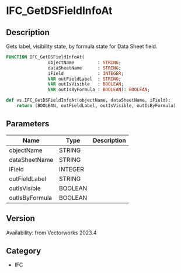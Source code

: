 # IFC_GetDSFieldInfoAt

## Description
Gets label, visibility state, by formula state for Data Sheet field.

```pascal
FUNCTION IFC_GetDSFieldInfoAt(
				objectName         : STRING;
				dataSheetName      : STRING;
				iField             : INTEGER;
				VAR outFieldLabel  : STRING;
				VAR outIsVisible   : BOOLEAN;
				VAR outIsByFormula : BOOLEAN): BOOLEAN;
```

```python
def vs.IFC_GetDSFieldInfoAt(objectName, dataSheetName, iField):
    return (BOOLEAN, outFieldLabel, outIsVisible, outIsByFormula)
```

## Parameters
|Name|Type|Description|
|---|---|---|
|objectName|STRING|   |
|dataSheetName|STRING|   |
|iField|INTEGER|   |
|outFieldLabel|STRING|   |
|outIsVisible|BOOLEAN|   |
|outIsByFormula|BOOLEAN|   |

## Version
Availability: from Vectorworks 2023.4

## Category
* IFC

